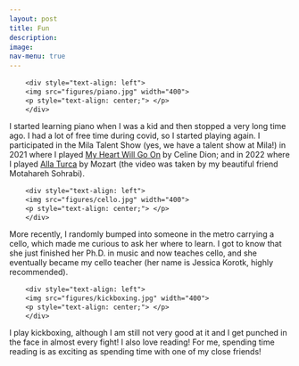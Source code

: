 ```yaml
---
layout: post
title: Fun
description: 
image: 
nav-menu: true
---
```

		<div style="text-align: left">
		<img src="figures/piano.jpg" width="400">
		<p style="text-align: center;"> </p>
		</div>
I started learning piano when I was a kid and then stopped a very long time ago. I had a lot of free time during covid, so I started playing again. I participated in the Mila Talent Show (yes, we have a talent show at Mila!) in 2021 where I  played <a href="https://drive.google.com/file/d/1qAO4XGsoHRJ6J7iyfh8owQkvXP2dk2p1/view?usp=sharing">My Heart Will Go On</a> by Celine Dion; and in 2022 where I played <a href="https://drive.google.com/file/d/1Kqf-kE5VoTM-59JaC0gZvcaF9gjIzFaJ/view?usp=sharing">Alla Turca</a> by Mozart (the video was taken by my beautiful friend Motahareh Sohrabi). 

		<div style="text-align: left">
		<img src="figures/cello.jpg" width="400">
		<p style="text-align: center;"> </p>
		</div>
  
More recently, I randomly bumped into someone in the metro carrying a cello, which made me curious to ask her where to learn. I got to know that she just finished her Ph.D. in music and now teaches cello, and she eventually became my cello teacher (her name is Jessica Korotk, highly recommended). 

		<div style="text-align: left">
		<img src="figures/kickboxing.jpg" width="400">
		<p style="text-align: center;"> </p>
		</div>
I play kickboxing, although I am still not very good at it and I get punched in the face in almost every fight! I also love reading! For me, spending time reading is as exciting as spending time with one of my close friends!



